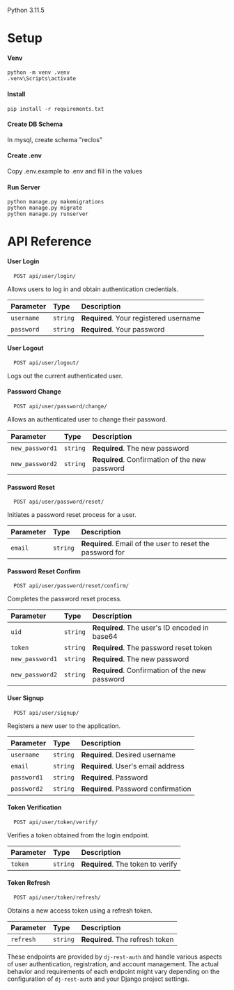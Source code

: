 Python 3.11.5

# Setup

#### Venv
```
python -m venv .venv
.venv\Scripts\activate
```

#### Install
```
pip install -r requirements.txt
```

#### Create DB Schema
In mysql, create schema "reclos"

#### Create .env
Copy .env.example to .env and fill in the values

#### Run Server
```
python manage.py makemigrations
python manage.py migrate
python manage.py runserver
```

# API Reference

#### User Login

```http
  POST api/user/login/
```

Allows users to log in and obtain authentication credentials.

| Parameter  | Type     | Description                          |
| :--------- | :------- | :----------------------------------- |
| `username` | `string` | **Required**. Your registered username |
| `password` | `string` | **Required**. Your password          |

#### User Logout

```http
  POST api/user/logout/
```

Logs out the current authenticated user.

#### Password Change

```http
  POST api/user/password/change/
```

Allows an authenticated user to change their password.

| Parameter       | Type     | Description                            |
| :-------------- | :------- | :------------------------------------- |
| `new_password1` | `string` | **Required**. The new password         |
| `new_password2` | `string` | **Required**. Confirmation of the new password |

#### Password Reset

```http
  POST api/user/password/reset/
```

Initiates a password reset process for a user.

| Parameter  | Type     | Description                       |
| :--------- | :------- | :-------------------------------- |
| `email`    | `string` | **Required**. Email of the user to reset the password for |

#### Password Reset Confirm

```http
  POST api/user/password/reset/confirm/
```

Completes the password reset process.

| Parameter        | Type     | Description                              |
| :--------------- | :------- | :--------------------------------------- |
| `uid`            | `string` | **Required**. The user's ID encoded in base64 |
| `token`          | `string` | **Required**. The password reset token   |
| `new_password1`  | `string` | **Required**. The new password           |
| `new_password2`  | `string` | **Required**. Confirmation of the new password |

#### User Signup

```http
  POST api/user/signup/
```

Registers a new user to the application.

| Parameter   | Type     | Description                            |
| :---------- | :------- | :------------------------------------- |
| `username`  | `string` | **Required**. Desired username         |
| `email`     | `string` | **Required**. User's email address     |
| `password1` | `string` | **Required**. Password                 |
| `password2` | `string` | **Required**. Password confirmation    |

#### Token Verification

```http
  POST api/user/token/verify/
```

Verifies a token obtained from the login endpoint.

| Parameter | Type     | Description                            |
| :-------- | :------- | :--------------------------------
| `token`   | `string` | **Required**. The token to verify      |

#### Token Refresh

```http
  POST api/user/token/refresh/
```

Obtains a new access token using a refresh token.

| Parameter      | Type     | Description                            |
| :------------- | :------- | :------------------------------------- |
| `refresh`      | `string` | **Required**. The refresh token        |


These endpoints are provided by `dj-rest-auth` and handle various aspects of user authentication, registration, and account management. The actual behavior and requirements of each endpoint might vary depending on the configuration of `dj-rest-auth` and your Django project settings.